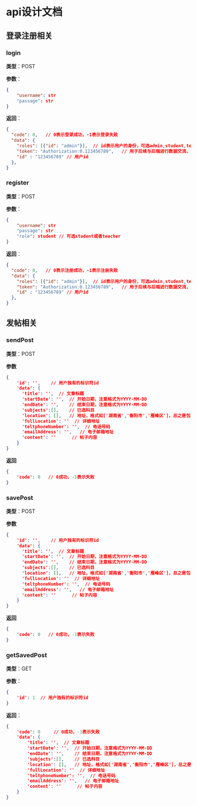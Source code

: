 # api设计文档

## 登录注册相关

### login

**类型**：POST

**参数**：

```json
{
    "username": str
	"passage": str
}
```

**返回**：

```json
{
  "code": 0,   // 0表示登录成功，-1表示登录失败
  "data": {
    "roles": [{"id": "admin"}],  // id表示用户的身份，可选admin,student,teacher
    "token": "Authorization:0.123456789",   // 用于后续与后端进行数据交流，随机数即可
    "id" : "123456789" // 用户id
  },
}
```



### register

**类型**：POST

**参数**：

```json
{
	"username": str
	"passage": str
	"role": student // 可选student或者teacher
}
```

**返回**：

```json
{
  "code": 0,   // 0表示注册成功，-1表示注册失败
  "data": {
    "roles": [{"id": "admin"}],  // id表示用户的身份，可选admin,student,teacher
    "token": "Authorization:0.123456789",   // 用于后续与后端进行数据交流，随机数即可
    "id" : "123456789" // 用户id
  },
}
```

## 发帖相关

### sendPost

**类型**：POST

**参数**

```json
{
    'id': '',    // 用户独有的标识符id
    'data': {
      'title': '',  // 文章标题
      'startDate': '',  // 开始日期，注意格式为YYYY-MM-DD 
      'endDate': '',    // 结束日期，注意格式为YYYY-MM-DD
      'subjects':[],    // 已选科目
      'location': [],   // 地址，格式如['湖南省','衡阳市','雁峰区']，总之是包含三级行政规划的列表
      'fullLocation': ''  // 详细地址
      'teltphoneNumber': '',  // 电话号码
      'emailAddress': '',   // 电子邮箱地址
      'content': ''      // 帖子内容
    }
}
```

**返回**

```json
{
	'code': 0   // 0成功，-1表示失败
}
```

### savePost

**类型**：POST

**参数**

```json
{
    'id': '',    // 用户独有的标识符id
    'data': {
      'title': '',  // 文章标题
      'startDate': '',  // 开始日期，注意格式为YYYY-MM-DD 
      'endDate': '',    // 结束日期，注意格式为YYYY-MM-DD
      'subjects':[],    // 已选科目
      'location': [],   // 地址，格式如['湖南省','衡阳市','雁峰区']，总之是包含三级行政规划的列表
      'fullLocation': ''  // 详细地址
      'teltphoneNumber': '',  // 电话号码
      'emailAddress': '',   // 电子邮箱地址
      'content': ''      // 帖子内容
    }
}
```

**返回**

```json
{
	'code': 0   // 0成功，-1表示失败
}
```

### getSavedPost

**类型**：GET

**参数**：

```json
{
	'id': 1  // 用户独有的标识符id
}
```

**返回**：

```json
{
    'code': 0     // 0成功，-1表示失败
    'data': {
        'title': '',  // 文章标题
        'startDate': '',  // 开始日期，注意格式为YYYY-MM-DD 
        'endDate': '',    // 结束日期，注意格式为YYYY-MM-DD
        'subjects':[],    // 已选科目
        'location': [],   // 地址，格式如['湖南省','衡阳市','雁峰区']，总之是包含三级行政规划的列表
        'fullLocation': ''  // 详细地址
        'teltphoneNumber': '',  // 电话号码
        'emailAddress': '',   // 电子邮箱地址
        'content': ''      // 帖子内容
	}
}
```



